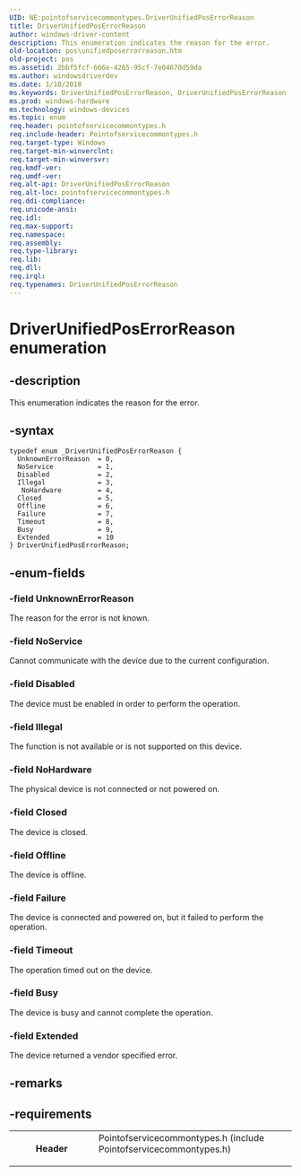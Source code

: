 ```yaml
---
UID: NE:pointofservicecommontypes.DriverUnifiedPosErrorReason
title: DriverUnifiedPosErrorReason
author: windows-driver-content
description: This enumeration indicates the reason for the error.
old-location: pos\unifiedposerrorreason.htm
old-project: pos
ms.assetid: 2bbf5fcf-666e-4265-95cf-7e04670d59da
ms.author: windowsdriverdev
ms.date: 1/10/2018
ms.keywords: DriverUnifiedPosErrorReason, DriverUnifiedPosErrorReason
ms.prod: windows-hardware
ms.technology: windows-devices
ms.topic: enum
req.header: pointofservicecommontypes.h
req.include-header: Pointofservicecommontypes.h
req.target-type: Windows
req.target-min-winverclnt: 
req.target-min-winversvr: 
req.kmdf-ver: 
req.umdf-ver: 
req.alt-api: DriverUnifiedPosErrorReason
req.alt-loc: pointofservicecommontypes.h
req.ddi-compliance: 
req.unicode-ansi: 
req.idl: 
req.max-support: 
req.namespace: 
req.assembly: 
req.type-library: 
req.lib: 
req.dll: 
req.irql: 
req.typenames: DriverUnifiedPosErrorReason
---
```


# DriverUnifiedPosErrorReason enumeration



## -description
This enumeration indicates the reason for the error.



## -syntax

````
typedef enum _DriverUnifiedPosErrorReason { 
  UnknownErrorReason  = 0,
  NoService           = 1,
  Disabled            = 2,
  Illegal             = 3,
   NoHardware         = 4,
  Closed              = 5,
  Offline             = 6,
  Failure             = 7,
  Timeout             = 8,
  Busy                = 9,
  Extended            = 10
} DriverUnifiedPosErrorReason;
````


## -enum-fields

### -field UnknownErrorReason

The reason for the error is not known.


### -field NoService

Cannot communicate with the device due to the current configuration.


### -field Disabled

The device must be enabled in order to perform the operation.


### -field Illegal

The function is not available or is not supported on this device.


### -field  NoHardware

The physical device is not connected or not powered on.


### -field Closed

The device is closed.


### -field Offline

The device is offline.


### -field Failure

The device is connected and powered on, but it failed to perform the operation.


### -field Timeout

The operation timed out on the device.


### -field Busy

The device is busy and cannot complete the operation.


### -field Extended

The device returned a vendor specified error.


## -remarks


## -requirements
<table>
<tr>
<th width="30%">
Header

</th>
<td width="70%">
<dl>
<dt>Pointofservicecommontypes.h (include Pointofservicecommontypes.h)</dt>
</dl>
</td>
</tr>
</table>